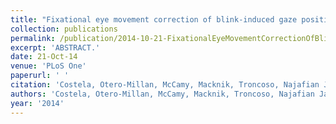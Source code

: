```yaml
---
title: "Fixational eye movement correction of blink-induced gaze position errors."
collection: publications
permalink: /publication/2014-10-21-FixationalEyeMovementCorrectionOfBlink_inducedGazePositionError
excerpt: 'ABSTRACT.'
date: 21-Oct-14
venue: 'PLoS One'
paperurl: ' '
citation: 'Costela, Otero-Millan, McCamy, Macknik, Troncoso, Najafian Jazi, Crook & Martinez-Conde(2020) "Fixational eye movement correction of blink-induced gaze position errors." PLoS One. 2014 Oct 21;9(10):e110889. '
authors: 'Costela, Otero-Millan, McCamy, Macknik, Troncoso, Najafian Jazi, Crook & Martinez-Conde'
year: '2014'
---
```


